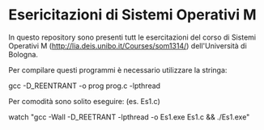 Esericitazioni di Sistemi Operativi M
=====================================

In questo repository sono presenti tutt le esercitazioni del corso di Sistemi
Operativi M (http://lia.deis.unibo.it/Courses/som1314/) dell'Università di
Bologna.

Per compilare questi programmi è necessario utilizzare la stringa:

gcc -D_REENTRANT -o prog prog.c -lpthread

Per comodità sono solito eseguire: (es. Es1.c)

watch "gcc -Wall -D_REETRANT -lpthread -o Es1.exe Es1.c && ./Es1.exe"
